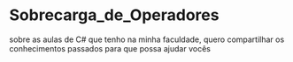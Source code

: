 # Sobrecarga_de_Operadores

sobre as aulas de C# que tenho na minha faculdade, quero compartilhar os conhecimentos passados para que possa ajudar vocês
